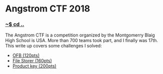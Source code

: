 # Angstrom CTF 2018

### [~$ cd ..](../)

The Angstrom CTF is a competition organized by the Montgomerry Blaig High School is USA. More than 700 teams took part, and I finally was 17th.
This write up covers some challenges I solved:
* [OFB (120pts)](ofb/)
* [File Storer (160pts)](file_storer/)
* [Product key (200pts)](product_key/)
